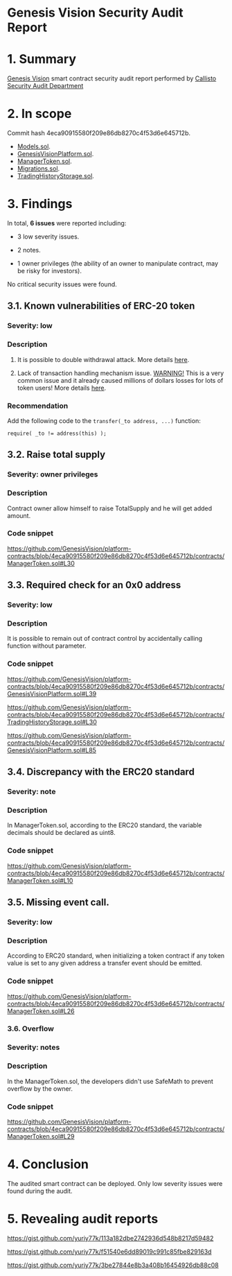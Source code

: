 # Genesis Vision Security Audit Report

# 1. Summary

[Genesis Vision](https://github.com/GenesisVision/platform-contracts/tree/master/contracts) smart contract security audit report performed by [Callisto Security Audit Department](https://github.com/EthereumCommonwealth/Auditing)

# 2. In scope

Commit hash 4eca90915580f209e86db8270c4f53d6e645712b.
- [Models.sol](https://github.com/GenesisVision/platform-contracts/blob/master/contracts/libs/Models.sol).
- [GenesisVisionPlatform.sol](https://github.com/GenesisVision/platform-contracts/blob/master/contracts/GenesisVisionPlatform.sol).
- [ManagerToken.sol](https://github.com/GenesisVision/platform-contracts/blob/master/contracts/ManagerToken.sol).
- [Migrations.sol](https://github.com/GenesisVision/platform-contracts/blob/master/contracts/Migrations.sol).
- [TradingHistoryStorage.sol](https://github.com/GenesisVision/platform-contracts/blob/master/contracts/TradingHistoryStorage.sol).

# 3. Findings

In total, **6 issues** were reported including:

- 3 low severity issues.

- 2 notes.

- 1 owner privileges (the ability of an owner to manipulate contract, may be risky for investors).

No critical security issues were found.

## 3.1. Known vulnerabilities of ERC-20 token

### Severity: low

### Description

1. It is possible to double withdrawal attack. More details [here](https://docs.google.com/document/d/1YLPtQxZu1UAvO9cZ1O2RPXBbT0mooh4DYKjA_jp-RLM/edit).

2. Lack of transaction handling mechanism issue. [WARNING!](https://gist.github.com/Dexaran/ddb3e89fe64bf2e06ed15fbd5679bd20)  This is a very common issue and it already caused millions of dollars losses for lots of token users! More details [here](https://docs.google.com/document/d/1Feh5sP6oQL1-1NHi-X1dbgT3ch2WdhbXRevDN681Jv4/edit).

### Recommendation

Add the following code to the `transfer(_to address, ...)` function:

```
require( _to != address(this) );

```

## 3.2. Raise total supply

### Severity: owner privileges

### Description

Contract owner allow himself to raise TotalSupply and he will get added amount.

### Code snippet

https://github.com/GenesisVision/platform-contracts/blob/4eca90915580f209e86db8270c4f53d6e645712b/contracts/ManagerToken.sol#L30

## 3.3. Required check for an 0x0 address

### Severity: low

### Description

It is possible to remain out of contract control by accidentally calling function without parameter.

### Code snippet

https://github.com/GenesisVision/platform-contracts/blob/4eca90915580f209e86db8270c4f53d6e645712b/contracts/GenesisVisionPlatform.sol#L39

https://github.com/GenesisVision/platform-contracts/blob/4eca90915580f209e86db8270c4f53d6e645712b/contracts/TradingHistoryStorage.sol#L30

https://github.com/GenesisVision/platform-contracts/blob/4eca90915580f209e86db8270c4f53d6e645712b/contracts/GenesisVisionPlatform.sol#L85

## 3.4. Discrepancy with the ERC20 standard

### Severity: note

### Description

In ManagerToken.sol, according to the ERC20 standard, the variable decimals should be declared as uint8.

### Code snippet

https://github.com/GenesisVision/platform-contracts/blob/4eca90915580f209e86db8270c4f53d6e645712b/contracts/ManagerToken.sol#L10

## 3.5. Missing event call.

### Severity: low

### Description
According to ERC20 standard, when initializing a token contract if any token value is set to any given address a transfer event should be emitted.

### Code snippet

https://github.com/GenesisVision/platform-contracts/blob/4eca90915580f209e86db8270c4f53d6e645712b/contracts/ManagerToken.sol#L26

### 3.6. Overflow

### Severity: notes

### Description

In the ManagerToken.sol, the developers didn't use SafeMath to prevent overflow by the owner.

### Code snippet

https://github.com/GenesisVision/platform-contracts/blob/4eca90915580f209e86db8270c4f53d6e645712b/contracts/ManagerToken.sol#L29


# 4. Conclusion

The audited smart contract can be deployed. Only low severity issues were found during the audit.

# 5. Revealing audit reports

https://gist.github.com/yuriy77k/113a182dbe2742936d548b8217d59482

https://gist.github.com/yuriy77k/f51540e6dd89019c991c85fbe829163d

https://gist.github.com/yuriy77k/3be27844e8b3a408b16454926db88c08
